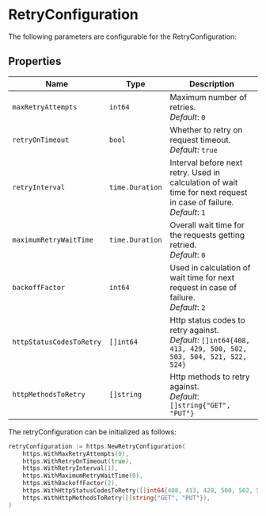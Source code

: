 
# RetryConfiguration

The following parameters are configurable for the RetryConfiguration:

## Properties

| Name | Type | Description |
|  --- | --- | --- |
| `maxRetryAttempts` | `int64` | Maximum number of retries.<br>*Default*: `0` |
| `retryOnTimeout` | `bool` | Whether to retry on request timeout.<br>*Default*: `true` |
| `retryInterval` | `time.Duration` | Interval before next retry. Used in calculation of wait time for next request in case of failure.<br>*Default*: `1` |
| `maximumRetryWaitTime` | `time.Duration` | Overall wait time for the requests getting retried.<br>*Default*: `0` |
| `backoffFactor` | `int64` | Used in calculation of wait time for next request in case of failure.<br>*Default*: `2` |
| `httpStatusCodesToRetry` | `[]int64` | Http status codes to retry against.<br>*Default*: `[]int64{408, 413, 429, 500, 502, 503, 504, 521, 522, 524}` |
| `httpMethodsToRetry` | `[]string` | Http methods to retry against.<br>*Default*: `[]string{"GET", "PUT"}` |

The retryConfiguration can be initialized as follows:

```go
retryConfiguration := https.NewRetryConfiguration(
    https.WithMaxRetryAttempts(0),
    https.WithRetryOnTimeout(true),
    https.WithRetryInterval(1),
    https.WithMaximumRetryWaitTime(0),
    https.WithBackoffFactor(2),
    https.WithHttpStatusCodesToRetry([]int64{408, 413, 429, 500, 502, 503, 504, 521, 522, 524}),
    https.WithHttpMethodsToRetry([]string{"GET", "PUT"}),
)
```

